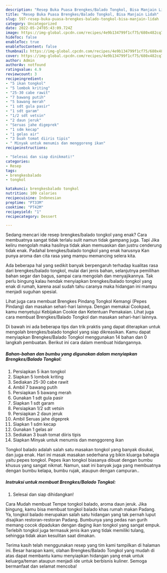 ```yaml
---
description: "Resep Buka Puasa Brengkes/Balado Tongkol, Bisa Manjain Lidah"
title: "Resep Buka Puasa Brengkes/Balado Tongkol, Bisa Manjain Lidah"
slug: 597-resep-buka-puasa-brengkes-balado-tongkol-bisa-manjain-lidah
category: Uncategorized
date: 2022-05-24T05:43:09.724Z
image: https://img-global.cpcdn.com/recipes/4e9b134799f1cf75/680x482cq70/brengkesbalado-tongkol-foto-resep-utama.jpg
hideToc: false
enableToc: true
enableTocContent: false
thumbnail: https://img-global.cpcdn.com/recipes/4e9b134799f1cf75/680x482cq70/brengkesbalado-tongkol-foto-resep-utama.jpg
cover: https://img-global.cpcdn.com/recipes/4e9b134799f1cf75/680x482cq70/brengkesbalado-tongkol-foto-resep-utama.jpg
author: Admin
authorAv: notfound
ratingvalue: 4.9
reviewcount: 3
recipeingredient:
- "5 ikan tongkol"
- "5 lombok kriting"
- "25-30 cabe rawit"
- "7 bawang putih"
- "5 bawang merah"
- "1 sdt gula pasir"
- "1 sdt garam"
- "1/2 sdt vetsin"
- "2 daun jeruk"
- "Seruas jahe digeprek"
- "1 sdm kecap"
- "1 gelas air"
- "3 buah tomat diiris tipis"
- " Minyak untuk menumis dan menggoreng ikan"
recipeinstructions:

- "Selesai dan siap dinikmati!"
categories:
- Resep
tags:
- brengkesbalado
- tongkol

katakunci: brengkesbalado tongkol 
nutrition: 109 calories
recipecuisine: Indonesian
preptime: "PT33M"
cooktime: "PT42M"
recipeyield: "1"
recipecategory: Dessert

---
```



Sedang mencari ide resep brengkes/balado tongkol yang enak? Cara membuatnya sangat tidak terlalu sulit namun tidak gampang juga. Tapi Jika keliru mengolah maka hasilnya tidak akan memuaskan dan justru cenderung tidak enak. Padahal brengkes/balado tongkol yang enak harusnya Kan punya aroma dan cita rasa yang mampu memancing selera kita.


Ada beberapa hal yang sedikit banyak berpengaruh terhadap kualitas rasa dari brengkes/balado tongkol, mulai dari jenis bahan, selanjutnya pemilihan bahan segar dan bagus, sampai cara mengolah dan menyajikannya. Tak perlu bingung kalau hendak menyiapkan brengkes/balado tongkol yang enak di rumah, karena asal sudah tahu caranya maka hidangan ini mampu menjadi suguhan spesial.

Lihat juga cara membuat Brengkes Pindang Tongkol Kemangi (Pepes Pindang) dan masakan sehari-hari lainnya. Dengan memakai Cookpad, kamu menyetujui Kebijakan Cookie dan Ketentuan Pemakaian. Lihat juga cara membuat Brengkes/Balado Tongkol dan masakan sehari-hari lainnya.


Di bawah ini ada beberapa tips dan trik praktis yang dapat diterapkan untuk mengolah brengkes/balado tongkol yang siap dikreasikan. Kamu dapat menyiapkan Brengkes/Balado Tongkol menggunakan 14 bahan dan 0 langkah pembuatan. Berikut ini cara dalam membuat hidangannya.

<!--inarticleads1-->

##### Bahan-bahan dan bumbu yang digunakan dalam menyiapkan Brengkes/Balado Tongkol:

1. Persiapkan 5 ikan tongkol
1. Siapkan 5 lombok kriting
1. Sediakan 25-30 cabe rawit
1. Ambil 7 bawang putih
1. Persiapkan 5 bawang merah
1. Gunakan 1 sdt gula pasir
1. Siapkan 1 sdt garam
1. Persiapkan 1/2 sdt vetsin
1. Persiapkan 2 daun jeruk
1. Ambil Seruas jahe digeprek
1. Siapkan 1 sdm kecap
1. Gunakan 1 gelas air
1. Sediakan 3 buah tomat diiris tipis
1. Siapkan  Minyak untuk menumis dan menggoreng ikan


Tongkol balado adalah salah satu masakan tongkol yang banyak disukai, dan juga enak. Hari ini masak masakan sederhana yg bikin kluarga bahagia yaitu pepes tongkol. Pepes ikan tongkol biasanya dibuat dengan bumbu khusus yang sangat nikmat. Namun, saat ini banyak juga yang membuatnya dengan bumbu kelapa, bumbu rujak, ataupun dengan campuran.. 

<!--inarticleads2-->

##### Instruksi untuk membuat Brengkes/Balado Tongkol:


1. Selesai dan siap dihidangkan!

Cara Mudah membuat Tempe tongkol balado, aroma daun jeruk. Jika bingung, kamu bisa membuat tongkol balado khas rumah makan Padang. Ya, tongkol balado merupakan salah satu hidangan yang tak pernah luput disajikan restoran-restoran Padang. Bumbunya yang pedas nan gurih memang cocok dipadukan dengan daging ikan tongkol yang sangat empuk. Terlebih tongkol juga termasuk jenis ikan yang tidak memiliki tulang, sehingga tidak akan kesulitan saat dimakan. 

Terima kasih telah menggunakan resep yang tim kami tampilkan di halaman ini. Besar harapan kami, olahan Brengkes/Balado Tongkol yang mudah di atas dapat membantu kamu menyiapkan hidangan yang enak untuk keluarga/teman ataupun menjadi ide untuk berbisnis kuliner. Semoga bermanfaat dan selamat mencoba!

